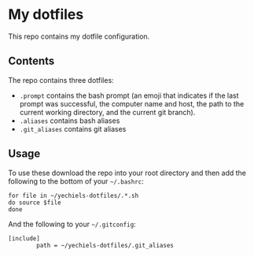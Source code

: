 # My dotfiles
This repo contains my dotfile configuration.

## Contents
The repo contains three dotfiles:
* `.prompt` contains the bash prompt (an emoji that indicates if the last prompt was successful, the computer name and host, the path to the current working directory, and the current git branch).
* `.aliases` contains bash aliases
* `.git_aliases` contains git aliases

## Usage
To use these download the repo into your root directory and then add the following to the bottom of your `~/.bashrc`:
```
for file in ~/yechiels-dotfiles/.*.sh
do source $file
done
```

And the following to your `~/.gitconfig`:
```
[include]
        path = ~/yechiels-dotfiles/.git_aliases
```
